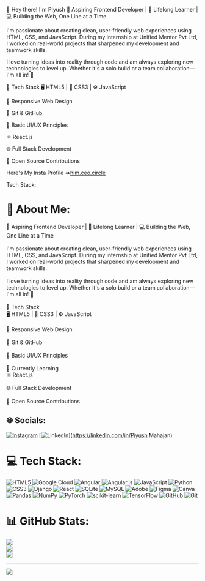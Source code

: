 👋 Hey there! I'm Piyush
🌟 Aspiring Frontend Developer | 🧠 Lifelong Learner | 💻 Building the Web, One Line at a Time

I'm passionate about creating clean, user-friendly web experiences using HTML, CSS, and JavaScript. During my internship at Unified Mentor Pvt Ltd, I worked on real-world projects that sharpened my development and teamwork skills.

I love turning ideas into reality through code and am always exploring new technologies to level up. Whether it's a solo build or a team collaboration—I'm all in! 🚀

🔧 Tech Stack
🖥️ HTML5 | 🎨 CSS3 | ⚙️ JavaScript

📱 Responsive Web Design

🧰 Git & GitHub

🧠 Basic UI/UX Principles

⚛️ React.js

🌐 Full Stack Development

🤝 Open Source Contributions

Here's My Insta Profile =>[him.ceo.circle](https://www.instagram.com/him.ceo.circle/?next=%2Faccounts%2Fpassword%2Freset%2F)

Tech Stack: 
# 💫 About Me:
🌟 Aspiring Frontend Developer | 🧠 Lifelong Learner | 💻 Building the Web, One Line at a Time<br><br>I'm passionate about creating clean, user-friendly web experiences using HTML, CSS, and JavaScript. During my internship at Unified Mentor Pvt Ltd, I worked on real-world projects that sharpened my development and teamwork skills.<br><br>I love turning ideas into reality through code and am always exploring new technologies to level up. Whether it's a solo build or a team collaboration—I'm all in! 🚀<br><br>🔧 Tech Stack<br>🖥️ HTML5 | 🎨 CSS3 | ⚙️ JavaScript<br><br>📱 Responsive Web Design<br><br>🧰 Git & GitHub<br><br>🧠 Basic UI/UX Principles<br><br>🌱 Currently Learning<br>⚛️ React.js<br><br>🌐 Full Stack Development<br><br>🤝 Open Source Contributions


## 🌐 Socials:
[![Instagram](https://img.shields.io/badge/Instagram-%23E4405F.svg?logo=Instagram&logoColor=white)](https://instagram.com/him.ceo.circle) [![LinkedIn](https://img.shields.io/badge/LinkedIn-%230077B5.svg?logo=linkedin&logoColor=white)](https://linkedin.com/in/Piyush Mahajan) 

# 💻 Tech Stack:
![HTML5](https://img.shields.io/badge/html5-%23E34F26.svg?style=for-the-badge&logo=html5&logoColor=white) ![Google Cloud](https://img.shields.io/badge/GoogleCloud-%234285F4.svg?style=for-the-badge&logo=google-cloud&logoColor=white) ![Angular](https://img.shields.io/badge/angular-%23DD0031.svg?style=for-the-badge&logo=angular&logoColor=white) ![Angular.js](https://img.shields.io/badge/angular.js-%23E23237.svg?style=for-the-badge&logo=angularjs&logoColor=white) ![JavaScript](https://img.shields.io/badge/javascript-%23323330.svg?style=for-the-badge&logo=javascript&logoColor=%23F7DF1E) ![Python](https://img.shields.io/badge/python-3670A0?style=for-the-badge&logo=python&logoColor=ffdd54) ![CSS3](https://img.shields.io/badge/css3-%231572B6.svg?style=for-the-badge&logo=css3&logoColor=white) ![Django](https://img.shields.io/badge/django-%23092E20.svg?style=for-the-badge&logo=django&logoColor=white) ![React](https://img.shields.io/badge/react-%2320232a.svg?style=for-the-badge&logo=react&logoColor=%2361DAFB) ![SQLite](https://img.shields.io/badge/sqlite-%2307405e.svg?style=for-the-badge&logo=sqlite&logoColor=white) ![MySQL](https://img.shields.io/badge/mysql-4479A1.svg?style=for-the-badge&logo=mysql&logoColor=white) ![Adobe](https://img.shields.io/badge/adobe-%23FF0000.svg?style=for-the-badge&logo=adobe&logoColor=white) ![Figma](https://img.shields.io/badge/figma-%23F24E1E.svg?style=for-the-badge&logo=figma&logoColor=white) ![Canva](https://img.shields.io/badge/Canva-%2300C4CC.svg?style=for-the-badge&logo=Canva&logoColor=white) ![Pandas](https://img.shields.io/badge/pandas-%23150458.svg?style=for-the-badge&logo=pandas&logoColor=white) ![NumPy](https://img.shields.io/badge/numpy-%23013243.svg?style=for-the-badge&logo=numpy&logoColor=white) ![PyTorch](https://img.shields.io/badge/PyTorch-%23EE4C2C.svg?style=for-the-badge&logo=PyTorch&logoColor=white) ![scikit-learn](https://img.shields.io/badge/scikit--learn-%23F7931E.svg?style=for-the-badge&logo=scikit-learn&logoColor=white) ![TensorFlow](https://img.shields.io/badge/TensorFlow-%23FF6F00.svg?style=for-the-badge&logo=TensorFlow&logoColor=white) ![GitHub](https://img.shields.io/badge/github-%23121011.svg?style=for-the-badge&logo=github&logoColor=white) ![Git](https://img.shields.io/badge/git-%23F05033.svg?style=for-the-badge&logo=git&logoColor=white)
# 📊 GitHub Stats:
![](https://github-readme-stats.vercel.app/api?username=Aqua667&theme=merko&hide_border=false&include_all_commits=false&count_private=false)<br/>
![](https://nirzak-streak-stats.vercel.app/?user=Aqua667&theme=merko&hide_border=false)<br/>
![](https://github-readme-stats.vercel.app/api/top-langs/?username=Aqua667&theme=merko&hide_border=false&include_all_commits=false&count_private=false&layout=compact)

---
[![](https://visitcount.itsvg.in/api?id=Aqua667&icon=0&color=11)](https://visitcount.itsvg.in)

<!-- Proudly created with GPRM ( https://gprm.itsvg.in ) -->


